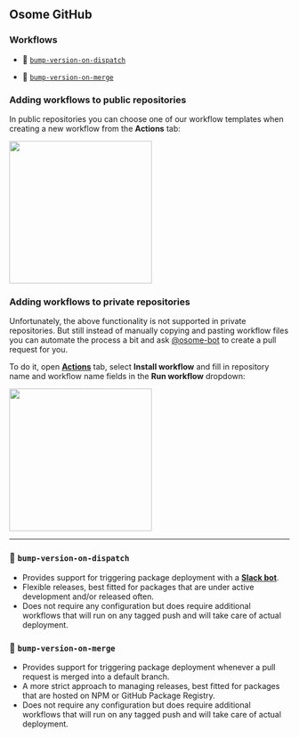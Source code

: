 ## Osome GitHub

### Workflows

- :boxing_glove: [`bump-version-on-dispatch`](#boxing_glove-bump-version-on-dispatch)

- :fist_left: [`bump-version-on-merge`](#fist_left-bump-version-on-merge)

### Adding workflows to public repositories

In public repositories you can choose one of our workflow templates when creating a new workflow from the **Actions** tab:

<img src="https://user-images.githubusercontent.com/900311/87473296-e075d980-c629-11ea-9613-5b314edd5182.png" height="256px" />


### Adding workflows to private repositories

Unfortunately, the above functionality is not supported in private repositories. But still instead of manually copying and pasting workflow files you can automate the process a bit and ask [@osome-bot](https://github.com/osome-bot) to create a pull request for you.

To do it, open **[Actions](https://github.com/OsomePteLtd/.github/actions?query=workflow%3A%22Install+workflow%22)** tab, select **Install workflow** and fill in repository name and workflow name fields in the **Run workflow** dropdown:

<img src="https://user-images.githubusercontent.com/900311/87471298-cf779900-c626-11ea-940d-e572ea9f54bb.png" height="256px" />

---

### :boxing_glove: `bump-version-on-dispatch`

- Provides support for triggering package deployment with a **[Slack bot](https://github.com/OsomePteLtd/slack-bot)**.
- Flexible releases, best fitted for packages that are under active development and/or released often.
- Does not require any configuration but does require additional workflows that will run on any tagged push and will take care of actual deployment.

### :fist_left: `bump-version-on-merge`

- Provides support for triggering package deployment whenever a pull request is merged into a default branch.
- A more strict approach to managing releases, best fitted for packages that are hosted on NPM or GitHub Package Registry.
- Does not require any configuration but does require additional workflows that will run on any tagged push and will take care of actual deployment.